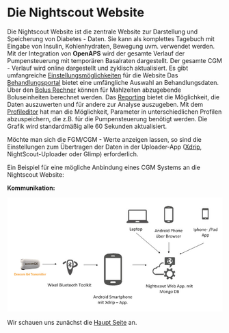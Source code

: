 # Die Nightscout Website

Die Nightscout Website ist die zentrale Website zur Darstellung und Speicherung von Diabetes - Daten. Sie kann als komplettes Tagebuch mit Eingabe von Insulin, Kohlenhydraten, Bewegung uvm. verwendet werden. Mit der Integration von **OpenAPS** wird der gesamte Verlauf der Pumpensteuerung mit temporären Basalraten dargestellt.  Der gesamte CGM - Verlauf wird online dargestellt und zyklisch aktualisiert. Es gibt umfangreiche [Einstellungsmöglichkeiten](../nightscout/settings.md) für die Website Das [Behandlungsportal](nightscout/care_portal.md) bietet eine umfängliche Auswahl an Behandlungsdaten. Über den [Bolus Rechner](nightscout/boluscalculator.md) können für Mahlzeiten abzugebende Boluseinheiten berechnet werden.
Das [Reporting](../nightscout/settings.md) bietet die Möglichkeit, die Daten auszuwerten und für andere zur Analyse auszugeben. Mit dem  [Profileditor](../nightscout/settings.md) hat man die Möglichkeit, Parameter in unterschiedlichen Profilen abzuspeichern, die z.B. für die Pumpensteuerung benötigt werden. Die Grafik wird standardmäßig alle 60 Sekunden aktualisiert.

Möchte man sich die FGM/CGM - Werte anzeigen lassen, so sind die Einstellungen zum Übertragen der Daten in der Uploader-App ([Xdrip](../grundlagen/xdrip/xdrip_app.md), NightScout-Uploader oder Glimp) erforderlich.


Ein Beispiel für eine mögliche Anbindung eines  CGM Systems an die Nightscout Website:

**Kommunikation:**

![nightscout_principle](../images/nightscout/nightscout_principle.jpg)

Wir schauen uns zunächst die [Haupt Seite](nightscout/main_page.md) an.



